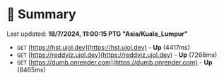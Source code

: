 # 📖 Summary
Last updated: **18/7/2024, 11:00:15 PTG "Asia/Kuala_Lumpur"**

- `GET` [https://hst.ujol.dev](https://hst.ujol.dev) - **Up** (4417ms)
- `GET` [https://reddviz.ujol.dev](https://reddviz.ujol.dev) - **Up** (7268ms)
- `GET` [https://dumb.onrender.com](https://dumb.onrender.com) - **Up** (8465ms)
